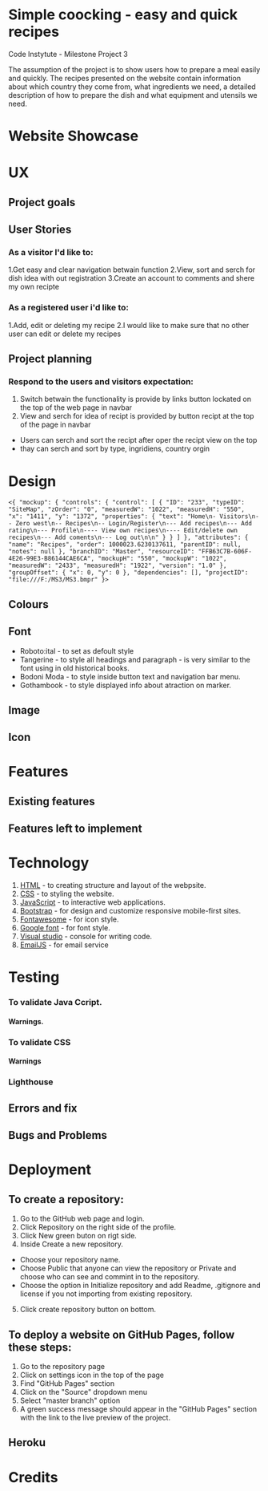 # Simple coocking - easy and quick recipes 

Code Instytute - Milestone Project 3

The assumption of the project is to show users how to prepare a meal easily and quickly. The recipes presented on the website contain information about which country they come from, what ingredients we need, a detailed description of how to prepare the dish and what equipment and utensils we need.

# Website Showcase


# UX 

## Project goals

## User Stories

### As a visitor I'd like to:
1.Get easy and clear navigation betwain function 
2.View, sort and serch for dish idea with out registration
3.Create an account to comments and shere my own recipte

### As a registered user i'd like to:
1.Add, edit or deleting my recipe
2.I would like to make sure that no other user can edit or delete my recipes

## Project planning
### Respond to the users and visitors expectation:

1. Switch betwain the functionality is provide by links button lockated on the top of the web page in navbar
2. View and serch for idea of recipt is provided by button recipt at the top of the page in navbar
+ Users can serch and sort the recipt after oper the recipt view on the top
+ thay can serch and sort by type, ingridiens, country orgin

# Design

`<{
    "mockup": {
        "controls": {
            "control": [
                {
                    "ID": "233",
                    "typeID": "SiteMap",
                    "zOrder": "0",
                    "measuredW": "1022",
                    "measuredH": "550",
                    "x": "1411",
                    "y": "1372",
                    "properties": {
                        "text": "Home\n- Visitors\n-- Zero west\n-- Recipes\n-- Login/Register\n--- Add recipes\n--- Add rating\n--- Profile\n---- View own recipes\n---- Edit/delete own recipes\n--- Add coments\n--- Log out\n\n"
                    }
                }
            ]
        },
        "attributes": {
            "name": "Recipes",
            "order": 1000023.6230137611,
            "parentID": null,
            "notes": null
        },
        "branchID": "Master",
        "resourceID": "FFB63C7B-606F-4E26-99E3-B86144CAE6CA",
        "mockupH": "550",
        "mockupW": "1022",
        "measuredW": "2433",
        "measuredH": "1922",
        "version": "1.0"
    },
    "groupOffset": {
        "x": 0,
        "y": 0
    },
    "dependencies": [],
    "projectID": "file:///F:/MS3/MS3.bmpr"
}>`

## Colours


## Font
+ Roboto:ital - to set as defoult style
+ Tangerine - to style all headings and paragraph - is very similar to the font using in old historical books.
+ Bodoni Moda - to style inside button text and navigation bar menu.
+ Gothambook - to style displayed info about atraction on marker.

## Image

## Icon

# Features

## Existing features


## Features left to implement

# Technology

1. [HTML](https://en.wikipedia.org/wiki/HTML) - to creating structure and layout of the webpsite.
1. [CSS](https://en.wikipedia.org/wiki/CSS) - to styling the website.
1. [JavaScript](https://pl.wikipedia.org/wiki/JavaScript) - to interactive web applications.
1. [Bootstrap](https://getbootstrap.com/) - for design and customize responsive mobile-first sites.
1. [Fontawesome](https://fontawesome.com/start) - for icon style.
1. [Google font](https://fonts.google.com/) - for font style.
1. [Visual studio](https://visualstudio.microsoft.com) - console for writing code.
1. [EmailJS](https://www.emailjs.com/) - for email service

# Testing


### To validate Java Ccript.
#### Warnings.
### To validate CSS
#### Warnings


### Lighthouse


## Errors and fix


## Bugs and Problems

 
# Deployment

## To create a repository:
1. Go to the GitHub web page and login.
2. Click Repository on the right side of the profile.
3. Click New green buton on rigt side.
4. Inside Create a new repository.
  + Choose your repository name.
  + Choose Public that anyone can view the repository or Private and choose who can see and commint in to the repository.
  + Choose the option in Initialize repository and add Readme, .gitignore and license if you not importing from existing repository.
5. Click create repository button on bottom.

## To deploy a website on GitHub Pages, follow these steps:
1. Go to the repository page
2. Click on settings icon in the top of the page
3. Find "GitHub Pages" section
4. Click on the "Source" dropdown menu
5. Select "master branch" option
6. A green success message should appear in the "GitHub Pages" section with the link to the live preview of the project.

## Heroku

# Credits


